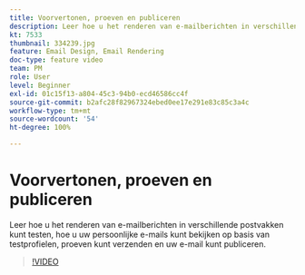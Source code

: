 ```yaml
---
title: Voorvertonen, proeven en publiceren
description: Leer hoe u het renderen van e-mailberichten in verschillende postvakken kunt testen, hoe u uw persoonlijke e-mails kunt bekijken op basis van testprofielen, proeven kunt verzenden en uw e-mail kunt publiceren.
kt: 7533
thumbnail: 334239.jpg
feature: Email Design, Email Rendering
doc-type: feature video
team: PM
role: User
level: Beginner
exl-id: 01c15f13-a804-45c3-94b0-ecd46586cc4f
source-git-commit: b2afc28f82967324ebed0ee17e291e83c85c3a4c
workflow-type: tm+mt
source-wordcount: '54'
ht-degree: 100%

---
```


# Voorvertonen, proeven en publiceren

Leer hoe u het renderen van e-mailberichten in verschillende postvakken kunt testen, hoe u uw persoonlijke e-mails kunt bekijken op basis van testprofielen, proeven kunt verzenden en uw e-mail kunt publiceren.

>[!VIDEO](https://video.tv.adobe.com/v/334239?quality=12&learn=on)
